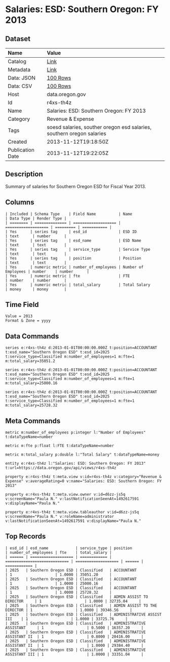 # Salaries: ESD: Southern Oregon: FY 2013

## Dataset

| Name | Value |
| :--- | :---- |
| Catalog | [Link](https://catalog.data.gov/dataset/salaries-esd-southern-oregon-fy-2013-15242) |
| Metadata | [Link](https://data.oregon.gov/api/views/r4xs-th4z) |
| Data: JSON | [100 Rows](https://data.oregon.gov/api/views/r4xs-th4z/rows.json?max_rows=100) |
| Data: CSV | [100 Rows](https://data.oregon.gov/api/views/r4xs-th4z/rows.csv?max_rows=100) |
| Host | data.oregon.gov |
| Id | r4xs-th4z |
| Name | Salaries: ESD: Southern Oregon: FY 2013 |
| Category | Revenue & Expense |
| Tags | soesd salaries, souther oregon esd salaries, southern oregon salaries |
| Created | 2013-11-12T19:18:50Z |
| Publication Date | 2013-11-12T19:22:05Z |

## Description

Summary of salaries for Southern Oregon ESD for Fiscal Year 2013.

## Columns

```ls
| Included | Schema Type    | Field Name          | Name                | Data Type | Render Type |
| ======== | ============== | =================== | =================== | ========= | =========== |
| Yes      | series tag     | esd_id              | ESD ID              | text      | number      |
| Yes      | series tag     | esd_name            | ESD Name            | text      | text        |
| Yes      | series tag     | service_type        | Service Type        | text      | text        |
| Yes      | series tag     | position            | Position            | text      | text        |
| Yes      | numeric metric | number_of_employees | Number of Employees | number    | number      |
| Yes      | numeric metric | fte                 | FTE                 | number    | number      |
| Yes      | numeric metric | total_salary        | Total Salary        | money     | money       |
```

## Time Field

```ls
Value = 2013
Format & Zone = yyyy
```

## Data Commands

```ls
series e:r4xs-th4z d:2013-01-01T00:00:00.000Z t:position=ACCOUNTANT t:esd_name="Southern Oregon ESD" t:esd_id=2025 t:service_type=Classified m:number_of_employees=1 m:fte=1 m:total_salary=35051.2

series e:r4xs-th4z d:2013-01-01T00:00:00.000Z t:position=ACCOUNTANT t:esd_name="Southern Oregon ESD" t:esd_id=2025 t:service_type=Classified m:number_of_employees=1 m:fte=1 m:total_salary=25000.16

series e:r4xs-th4z d:2013-01-01T00:00:00.000Z t:position=ACCOUNTANT t:esd_name="Southern Oregon ESD" t:esd_id=2025 t:service_type=Classified m:number_of_employees=1 m:fte=1 m:total_salary=25728.32
```

## Meta Commands

```ls
metric m:number_of_employees p:integer l:"Number of Employees" t:dataTypeName=number

metric m:fte p:float l:FTE t:dataTypeName=number

metric m:total_salary p:double l:"Total Salary" t:dataTypeName=money

entity e:r4xs-th4z l:"Salaries: ESD: Southern Oregon: FY 2013" t:url=https://data.oregon.gov/api/views/r4xs-th4z

property e:r4xs-th4z t:meta.view v:id=r4xs-th4z v:category="Revenue & Expense" v:averageRating=0 v:name="Salaries: ESD: Southern Oregon: FY 2013"

property e:r4xs-th4z t:meta.view.owner v:id=d6zz-js5q v:screenName="Paula N." v:lastNotificationSeenAt=1492617591 v:displayName="Paula N."

property e:r4xs-th4z t:meta.view.tableauthor v:id=d6zz-js5q v:screenName="Paula N." v:roleName=administrator v:lastNotificationSeenAt=1492617591 v:displayName="Paula N."
```

## Top Records

```ls
| esd_id | esd_name            | service_type | position                     | number_of_employees | fte    | total_salary | 
| ====== | =================== | ============ | ============================ | =================== | ====== | ============ | 
| 2025   | Southern Oregon ESD | Classified   | ACCOUNTANT                   | 1                   | 1.0000 | 35051.20     | 
| 2025   | Southern Oregon ESD | Classified   | ACCOUNTANT                   | 1                   | 1.0000 | 25000.16     | 
| 2025   | Southern Oregon ESD | Classified   | ACCOUNTANT                   | 1                   | 1.0000 | 25728.32     | 
| 2025   | Southern Oregon ESD | Classified   | ADMIN ASSIST TO DIRECTOR     | 1                   | 1.0000 | 32735.04     | 
| 2025   | Southern Oregon ESD | Classified   | ADMIN ASSIST TO THE DIRECTOR | 1                   | 1.0000 | 39346.56     | 
| 2025   | Southern Oregon ESD | Classified   | ADMINISTRATIVE ASSIST III    | 1                   | 1.0000 | 33725.76     | 
| 2025   | Southern Oregon ESD | Classified   | ADMINISTRATIVE ASSISTANT     | 1                   | 0.5000 | 16357.20     | 
| 2025   | Southern Oregon ESD | Classified   | ADMINISTRATIVE ASSISTANT II  | 1                   | 0.8000 | 20416.00     | 
| 2025   | Southern Oregon ESD | Classified   | ADMINISTRATIVE ASSISTANT II  | 1                   | 1.0000 | 29384.40     | 
| 2025   | Southern Oregon ESD | Classified   | ADMINISTRATIVE ASSISTANT III | 1                   | 1.0000 | 33351.04     | 
```